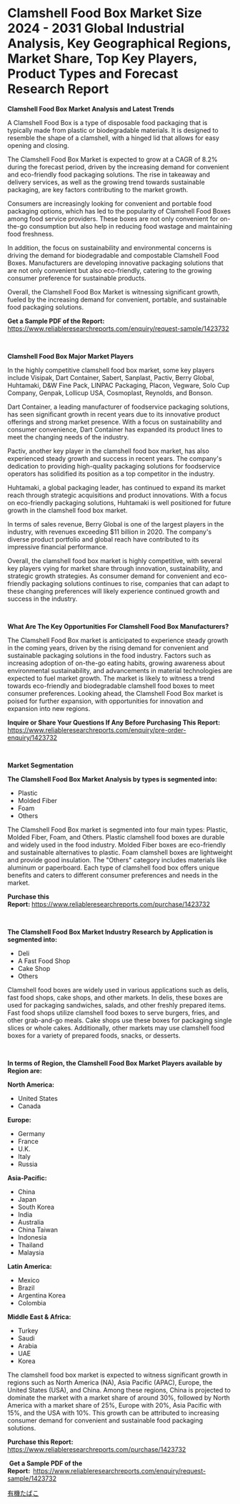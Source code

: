 <p><h1>Clamshell Food Box Market Size 2024 - 2031 Global Industrial Analysis, Key Geographical Regions, Market Share, Top Key Players, Product Types and Forecast Research Report</h1></p><p><strong>Clamshell Food Box Market Analysis and Latest Trends</strong></p>
<p><p>A Clamshell Food Box is a type of disposable food packaging that is typically made from plastic or biodegradable materials. It is designed to resemble the shape of a clamshell, with a hinged lid that allows for easy opening and closing.</p><p>The Clamshell Food Box Market is expected to grow at a CAGR of 8.2% during the forecast period, driven by the increasing demand for convenient and eco-friendly food packaging solutions. The rise in takeaway and delivery services, as well as the growing trend towards sustainable packaging, are key factors contributing to the market growth.</p><p>Consumers are increasingly looking for convenient and portable food packaging options, which has led to the popularity of Clamshell Food Boxes among food service providers. These boxes are not only convenient for on-the-go consumption but also help in reducing food wastage and maintaining food freshness.</p><p>In addition, the focus on sustainability and environmental concerns is driving the demand for biodegradable and compostable Clamshell Food Boxes. Manufacturers are developing innovative packaging solutions that are not only convenient but also eco-friendly, catering to the growing consumer preference for sustainable products.</p><p>Overall, the Clamshell Food Box Market is witnessing significant growth, fueled by the increasing demand for convenient, portable, and sustainable food packaging solutions.</p></p>
<p><strong>Get a Sample PDF of the Report:&nbsp;</strong> <a href="https://www.reliableresearchreports.com/enquiry/request-sample/1423732">https://www.reliableresearchreports.com/enquiry/request-sample/1423732</a></p>
<p>&nbsp;</p>
<p><strong>Clamshell Food Box Major Market Players</strong></p>
<p><p>In the highly competitive clamshell food box market, some key players include Visipak, Dart Container, Sabert, Sanplast, Pactiv, Berry Global, Huhtamaki, D&W Fine Pack, LINPAC Packaging, Placon, Vegware, Solo Cup Company, Genpak, Lollicup USA, Cosmoplast, Reynolds, and Bonson. </p><p>Dart Container, a leading manufacturer of foodservice packaging solutions, has seen significant growth in recent years due to its innovative product offerings and strong market presence. With a focus on sustainability and consumer convenience, Dart Container has expanded its product lines to meet the changing needs of the industry.</p><p>Pactiv, another key player in the clamshell food box market, has also experienced steady growth and success in recent years. The company's dedication to providing high-quality packaging solutions for foodservice operators has solidified its position as a top competitor in the industry.</p><p>Huhtamaki, a global packaging leader, has continued to expand its market reach through strategic acquisitions and product innovations. With a focus on eco-friendly packaging solutions, Huhtamaki is well positioned for future growth in the clamshell food box market.</p><p>In terms of sales revenue, Berry Global is one of the largest players in the industry, with revenues exceeding $11 billion in 2020. The company's diverse product portfolio and global reach have contributed to its impressive financial performance.</p><p>Overall, the clamshell food box market is highly competitive, with several key players vying for market share through innovation, sustainability, and strategic growth strategies. As consumer demand for convenient and eco-friendly packaging solutions continues to rise, companies that can adapt to these changing preferences will likely experience continued growth and success in the industry.</p></p>
<p>&nbsp;</p>
<p><strong>What Are The Key Opportunities For Clamshell Food Box Manufacturers?</strong></p>
<p><p>The Clamshell Food Box market is anticipated to experience steady growth in the coming years, driven by the rising demand for convenient and sustainable packaging solutions in the food industry. Factors such as increasing adoption of on-the-go eating habits, growing awareness about environmental sustainability, and advancements in material technologies are expected to fuel market growth. The market is likely to witness a trend towards eco-friendly and biodegradable clamshell food boxes to meet consumer preferences. Looking ahead, the Clamshell Food Box market is poised for further expansion, with opportunities for innovation and expansion into new regions.</p></p>
<p><strong>Inquire or Share Your Questions If Any Before Purchasing This Report:</strong> <a href="https://www.reliableresearchreports.com/enquiry/pre-order-enquiry/1423732">https://www.reliableresearchreports.com/enquiry/pre-order-enquiry/1423732</a></p>
<p>&nbsp;</p>
<p><strong>Market Segmentation</strong></p>
<p><strong>The Clamshell Food Box Market Analysis by types is segmented into:</strong></p>
<p><ul><li>Plastic</li><li>Molded Fiber</li><li>Foam</li><li>Others</li></ul></p>
<p><p>The Clamshell Food Box market is segmented into four main types: Plastic, Molded Fiber, Foam, and Others. Plastic clamshell food boxes are durable and widely used in the food industry. Molded Fiber boxes are eco-friendly and sustainable alternatives to plastic. Foam clamshell boxes are lightweight and provide good insulation. The "Others" category includes materials like aluminum or paperboard. Each type of clamshell food box offers unique benefits and caters to different consumer preferences and needs in the market.</p></p>
<p><strong>Purchase this Report:&nbsp;</strong><a href="https://www.reliableresearchreports.com/purchase/1423732">https://www.reliableresearchreports.com/purchase/1423732</a></p>
<p>&nbsp;</p>
<p><strong>The Clamshell Food Box Market Industry Research by Application is segmented into:</strong></p>
<p><ul><li>Deli</li><li>A Fast Food Shop</li><li>Cake Shop</li><li>Others</li></ul></p>
<p><p>Clamshell food boxes are widely used in various applications such as delis, fast food shops, cake shops, and other markets. In delis, these boxes are used for packaging sandwiches, salads, and other freshly prepared items. Fast food shops utilize clamshell food boxes to serve burgers, fries, and other grab-and-go meals. Cake shops use these boxes for packaging single slices or whole cakes. Additionally, other markets may use clamshell food boxes for a variety of prepared foods, snacks, or desserts.</p></p>
<p>&nbsp;</p>
<p><strong>In terms of Region, the Clamshell Food Box Market Players available by Region are:</strong></p>
<p>
    <p> <strong> North America: </strong>
        <ul>
            <li>United States</li>
            <li>Canada</li>
        </ul>
        </p> 
    <p> <strong> Europe: </strong>
        <ul>
            <li>Germany</li>
            <li>France</li>
            <li>U.K.</li>
            <li>Italy</li>
            <li>Russia</li>
        </ul>
        </p> 
    <p> <strong> Asia-Pacific: </strong>
        <ul>
            <li>China</li>
            <li>Japan</li>
            <li>South Korea</li>
            <li>India</li>
            <li>Australia</li>
            <li>China Taiwan</li>
            <li>Indonesia</li>
            <li>Thailand</li>
            <li>Malaysia</li>
        </ul>
        </p> 
    <p> <strong> Latin America: </strong>
        <ul>
            <li>Mexico</li>
            <li>Brazil</li>
            <li>Argentina Korea</li>
            <li>Colombia</li>
        </ul>
        </p> 
    <p> <strong> Middle East & Africa: </strong>
        <ul>
            <li>Turkey</li>
            <li>Saudi</li>
            <li>Arabia</li>
            <li>UAE</li>
            <li>Korea</li>
        </ul>
    </p>
    </p>
<p><p>The clamshell food box market is expected to witness significant growth in regions such as North America (NA), Asia Pacific (APAC), Europe, the United States (USA), and China. Among these regions, China is projected to dominate the market with a market share of around 30%, followed by North America with a market share of 25%, Europe with 20%, Asia Pacific with 15%, and the USA with 10%. This growth can be attributed to increasing consumer demand for convenient and sustainable food packaging solutions.</p></p>
<p><strong>Purchase this Report: </strong><a href="https://www.reliableresearchreports.com/purchase/1423732">https://www.reliableresearchreports.com/purchase/1423732</a></p>
<p>&nbsp;<strong>Get a Sample PDF of the Report:&nbsp;&nbsp;</strong><a href="https://www.reliableresearchreports.com/enquiry/request-sample/1423732">https://www.reliableresearchreports.com/enquiry/request-sample/1423732</a></p>
<p><strong></strong></p>
<p><p><a href="https://github.com/SarahFahey88/Market-Research-Report-List-1/blob/main/82660866208.md">有機たばこ</a></p></p>